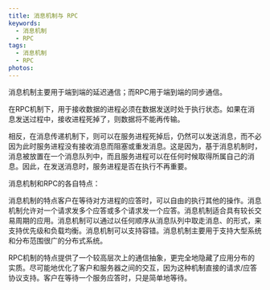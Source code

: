 ```yaml
---
title: 消息机制与 RPC
keywords:
  - 消息机制
  - RPC
tags:
  - 消息机制
  - RPC
photos:
---
```


消息机制主要用于端到端的延迟通信；而RPC用于端到端的同步通信。

在RPC机制下，用于接收数据的进程必须在数据发送时处于执行状态。如果在消息发送过程中，接收进程死掉了，则数据将不能再传输。

相反，在消息传递机制下，则可以在服务进程死掉后，仍然可以发送消息，而不必因为此时服务进程没有接收消息而阻塞或重发消息。这是因为，基于消息机制时，消息被放置在一个消息队列中，而且服务进程可以在任何时候取得所属自己的消息。因此，在发送消息时，服务进程是否在执行不再重要。

消息机制和RPC的各自特点：

消息机制的特点客户在等待对方进程的应答时，可以自由的执行其他的操作。消息机制允许对一个请求发多个应答或多个请求发一个应答。消息机制适合具有较长交易周期的应用。消息机制可以通过以任何顺序从消息队列中取走消息、的形式，来支持优先级和负载均衡。消息机制可以支持容错。消息机制主要用于支持大型系统和分布范围很广的分布式系统。

RPC机制的特点提供了一个较高层次上的通信抽象，更完全地隐藏了应用分布的实质。尽可能地优化了客户和服务器之间的交互，因为这种机制直接的请求/应答协议支持。客户在等待一个服务应答时，只是简单地等待。
